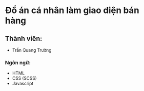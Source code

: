 # Đồ án cá nhân làm giao diện bán hàng
## Thành viên:
- Trần Quang Trường
### Ngôn ngữ:
- HTML
- CSS (SCSS)
- Javascript
